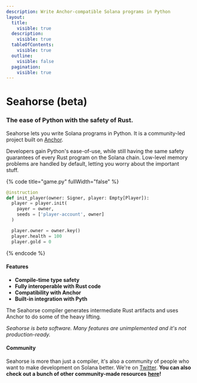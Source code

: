```yaml
---
description: Write Anchor-compatible Solana programs in Python
layout:
  title:
    visible: true
  description:
    visible: true
  tableOfContents:
    visible: true
  outline:
    visible: false
  pagination:
    visible: true
---
```


# Seahorse  (beta)

### The ease of Python with the safety of Rust. <a href="#the-ease-of-python-with-the-safety-of-rust" id="the-ease-of-python-with-the-safety-of-rust"></a>

Seahorse lets you write Solana programs in Python. It is a community-led project built on [Anchor](https://github.com/coral-xyz/anchor).

Developers gain Python's ease-of-use, while still having the same safety guarantees of every Rust program on the Solana chain. Low-level memory problems are handled by default, letting you worry about the important stuff.



{% code title="game.py" fullWidth="false" %}
```python
@instruction
def init_player(owner: Signer, player: Empty[Player]):
  player = player.init(
    payer = owner,
    seeds = ['player-account', owner]
  )

  player.owner = owner.key()
  player.health = 100
  player.gold = 0
```
{% endcode %}

#### Features <a href="#features" id="features"></a>

* **Compile-time type safety**
* **Fully interoperable with Rust code**
* **Compatibility with Anchor**
* **Built-in integration with Pyth**

The Seahorse compiler generates intermediate Rust artifacts and uses Anchor to do some of the heavy lifting.

_Seahorse is beta software. Many features are unimplemented and it's not production-ready._



#### Community <a href="#community" id="community"></a>

Seahorse is more than just a compiler, it's also a community of people who want to make development on Solana better. We're on [Twitter](https://twitter.com/seahorse\_lang). **You can also check out a bunch of other community-made resources** [**here**](https://www.seahorse.dev/introduction/seahorse-community)**!**
